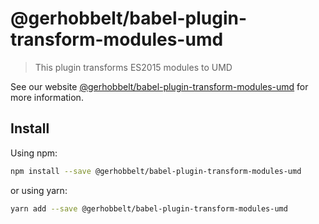 # @gerhobbelt/babel-plugin-transform-modules-umd

> This plugin transforms ES2015 modules to UMD

See our website [@gerhobbelt/babel-plugin-transform-modules-umd](https://new.babeljs.io/docs/en/next/babel-plugin-transform-modules-umd.html) for more information.

## Install

Using npm:

```sh
npm install --save @gerhobbelt/babel-plugin-transform-modules-umd
```

or using yarn:

```sh
yarn add --save @gerhobbelt/babel-plugin-transform-modules-umd
```
